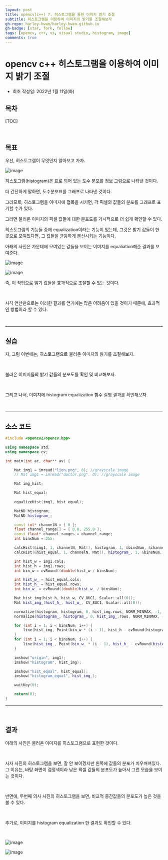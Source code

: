 ```yaml
---
layout: post
title: opencv(c++) 7. 히스토그램을 통한 이미지 밝기 조절
subtitle: 히스토크램을 이용하여 이미지의 밝기를 조절해보자
gh-repo: harley-hwan/harley-hwan.github.io
gh-badge: [star, fork, follow]
tags: [opencv, c++, vs, visual studio, histogram, image]
comments: true
---
```


# opencv c++ 히스토그램을 이용하여 이미지 밝기 조절                     

- 최초 작성일: 2022년 1월 11일(화)

## 목차

[TOC]

<br/>

## 목표

우선, 히스토그램이 무엇인지 알아보고 가자.

![image](https://user-images.githubusercontent.com/68185569/148867411-5bda7371-5133-46c7-b1cc-cedfa49e8e82.png)

히스토그램(histogram)은 표로 되어 있는 도수 분포를 정보 그림으로 나타낸 것이다.
<br/>

더 간단하게 말하면, 도수분포표를 그래프로 나타낸 것이다.
<br/>

그러므로, 히스토그램을 이미지에 접목을 시키면, 각 픽셀의 값들의 분포를 그래프로 표기할 수가 있다. 
<br/>

그러면 불러온 이미지의 픽셀 값들에 대한 분포도를 가시적으로 더 쉽게 확인할 수 있다.
<br/>

히스토그램의 기능들 중에 equalization이라는 기능이 있는데, 그것은 밝기 값들이 한 곳으로 모여있다면, 그 값들을 균등하게 분산시키는 기능이다.
<br/>

아래의 사진은 가운데에 모여있는 값들을 보이는 이미지를 equaliation해준 결과를 보여준다.

![image](https://user-images.githubusercontent.com/68185569/148868932-2f723af4-bdad-47da-86e2-12375b7ae864.png)

![image](https://user-images.githubusercontent.com/68185569/148869035-01eddc2a-5a00-4f4b-9ab5-0721040fe6ba.png)

즉, 이 작업으로 밝기 값들을 효과적으로 조절할 수 있는 것이다. 

<br/>

사칙 연산만으로는 이러한 결과를 얻기에는 많은 어려움이 있을 것이기 때문에, 효과적인 방법이라 할 수 있다.

<br/>
 
---

## 실습

자, 그럼 이번에는, 히스토그램으로 불러온 이미지의 밝기를 조절해보자.

<br/>

불러온 이미지들의 밝기 값들의 분포도를 확인 및 비교해보자.

<br/>

그리고 나서, 이미지에 histogram equalization 함수 실행 결과를 확인해보자.

<br/>

---

## 소스 코드

```c++
#include <opencv2/opencv.hpp>

using namespace std;
using namespace cv;

int main(int ac, char** av) {

	Mat img1 = imread("lion.png", 0); //grayscale image
	// Mat img1 = imread("doctor.png", 0); //grayscale image

	Mat img_hist;

	Mat hist_equal;
	
	equalizeHist(img1, hist_equal);

	MatND histogram;
	MatND histogram_;

	const int* channelN = { 0 };
	float channel_range[] = { 0.0, 255.0 };
	const float* channel_ranges = channel_range;
	int binsNum = 255;

	calcHist(&img1, 1, channelN, Mat(), histogram, 1, &binsNum, &channel_ranges);
	calcHist(&hist_equal, 1, channelN, Mat(), histogram_, 1, &binsNum, &channel_ranges);

	int hist_w = img1.cols;
	int hist_h = img1.rows;
	int bin_w = cvRound((double)hist_w / binsNum);

	int hist_w_ = hist_equal.cols;
	int hist_h_ = hist_equal.rows;
	int bin_w_ = cvRound((double)hist_w_ / binsNum);

	Mat hist_img(hist_h, hist_w, CV_8UC1, Scalar::all(0));
	Mat hist_img_(hist_h_, hist_w_, CV_8UC1, Scalar::all(0));

	normalize(histogram, histogram, 0, hist_img.rows, NORM_MINMAX, -1, Mat());
	normalize(histogram_, histogram_, 0, hist_img_.rows, NORM_MINMAX, -1, Mat());

	for (int i = 1; i < binsNum; i++) {
		line(hist_img, Point(bin_w * (i - 1), hist_h - cvRound(histogram.at<float>(i - 1))), Point(bin_w * (i), hist_h - cvRound(histogram.at<float>(i))), Scalar(255, 0, 0), 1, 8, 0);
	}
	for (int i = 1; i < binsNum; i++) {
		line(hist_img_, Point(bin_w_ * (i - 1), hist_h_ - cvRound(histogram_.at<float>(i - 1))), Point(bin_w_ * (i), hist_h_ - cvRound(histogram_.at<float>(i))), Scalar(255, 0, 0), 1, 8, 0);
	}

	imshow("origin", img1);
	imshow("histogram", hist_img);

	imshow("hist_equal", hist_equal);
	imshow("histogram_equal", hist_img_);

	waitKey(0);

	return(0);
}
```

---

<br/>

## 결과

아래의 사진은 불러온 이미지를 히스토그램으로 표현한 것이다.

<br/>

사자 사진의 히스토그램을 보면, 잘 안 보이겠지만 왼쪽에 값들의 분포가 치우쳐져있다. 그 이유는, 바탕 화면이 검정색이라 낮은 픽셀 값들의 분포도가 높아서 그런 모습을 보이는 것이다.

<br/>

반면에, 두번째 의사 사진의 히스토그램을 보면, 비교적 중간값들의 분포도가 높은 것을 볼 수 있다. 

<br/>

추가로, 이미지를 histogram equalization 한 결과도 확인할 수 있다.

<br/>

![image](https://user-images.githubusercontent.com/68185569/148870653-cbea65a3-6966-4b9d-a750-5a1ab5e004e7.png)


![image](https://user-images.githubusercontent.com/68185569/148870489-2adada33-dd69-4291-82ee-ef8649f1ad3d.png)



